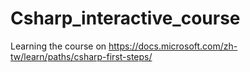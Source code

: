 # Csharp_interactive_course
Learning the course on https://docs.microsoft.com/zh-tw/learn/paths/csharp-first-steps/
